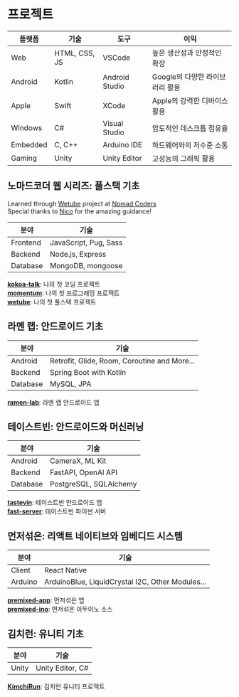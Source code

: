 # 프로젝트

| 플랫폼   | 기술          | 도구           | 이익                            |
| -------- | ------------- | -------------- | ------------------------------- |
| Web      | HTML, CSS, JS | VSCode         | 높은 생산성과 안정적인 확장     |
| Android  | Kotlin        | Android Studio | Google의 다양한 라이브러리 활용 |
| Apple    | Swift         | XCode          | Apple의 강력한 디바이스 활용    |
| Windows  | C#            | Visual Studio  | 압도적인 데스크톱 점유율        |
| Embedded | C, C++        | Arduino IDE    | 하드웨어와의 저수준 소통        |
| Gaming   | Unity         | Unity Editor   | 고성능의 그래픽 활용            |

## 노마드코더 웹 시리즈: 풀스택 기초

Learned through [Wetube](https://github.com/yurucoder/wetube) project at [Nomad Coders](https://nomadcoders.co/wetube)  
Special thanks to [Nico](https://github.com/serranoarevalo) for the amazing guidance!

| 분야     | 기술                  |
| -------- | --------------------- |
| Frontend | JavaScript, Pug, Sass |
| Backend  | Node.js, Express      |
| Database | MongoDB, mongoose     |

[**kokoa-talk**](https://github.com/yurucoder/kokoa-talk): 나의 첫 코딩 프로젝트  
[**momentum**](https://github.com/yurucoder/momentum): 나의 첫 프로그래밍 프로젝트  
[**wetube**](https://github.com/yurucoder/wetube): 나의 첫 풀스택 프로젝트

## 라멘 랩: 안드로이드 기초

| 분야     | 기술                                         |
| -------- | -------------------------------------------- |
| Android  | Retrofit, Glide, Room, Coroutine and More... |
| Backend  | Spring Boot with Kotlin                      |
| Database | MySQL, JPA                                   |

[**ramen-lab**](https://github.com/yurucoder/ramen-lab): 라멘 랩 안드로이드 앱

## 테이스트빈: 안드로이드와 머신러닝

| 분야     | 기술                   |
| -------- | ---------------------- |
| Android  | CameraX, ML Kit        |
| Backend  | FastAPI, OpenAI API    |
| Database | PostgreSQL, SQLAlchemy |

[**tastevin**](https://github.com/yurucoder/tastevin): 테이스트빈 안드로이드 앱  
[**fast-server**](https://github.com/yurucoder/fast-server): 테이스트빈 파이썬 서버

## 먼저섞은: 리액트 네이티브와 임베디드 시스템

| 분야    | 기술                                             |
| ------- | ------------------------------------------------ |
| Client  | React Native                                     |
| Arduino | ArduinoBlue, LiquidCrystal I2C, Other Modules... |

[**premixed-app**](https://github.com/yurucoder/premixed-app): 먼저섞은 앱  
[**premixed-ino**](https://github.com/yurucoder/premixed-ino): 먼저섞은 아두이노 소스

## 김치런: 유니티 기초

| 분야  | 기술             |
| ----- | ---------------- |
| Unity | Unity Editor, C# |

[**KimchiRun**](https://github.com/yurucoder/KimchiRun): 김치런 유니티 프로젝트
